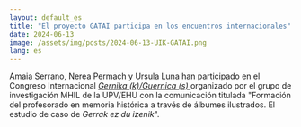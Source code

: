 ```yaml
---
layout: default_es
title: "El proyecto GATAI participa en los encuentros internacionales"
date: 2024-06-13
image: /assets/img/posts/2024-06-13-UIK-GATAI.png
lang: es
---
```


Amaia Serrano, Nerea Permach y Ursula Luna han participado en el Congreso Internacional
<a href="https://www.uik.eus/eu/jarduera/nazioarteko-kongresua-gernikak-guernicas-trauma-historikoaren-birsemantizazioak" target="_blank">
<i>
Gernika (k)/Guernica (s)
</i>
</a>
 organizado por el grupo de investigación MHIL de la UPV/EHU con la comunicación titulada "Formación del profesorado en memoria histórica a través de álbumes ilustrados. El estudio de caso de <i>Gerrak ez du izenik</i>".

